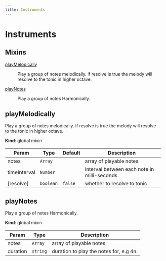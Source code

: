```yaml
---
title: Instruments
---
```


# Instruments

## Mixins

<dl>
<dt><a href="#playMelodically">playMelodically</a></dt>
<dd><p>Play a group of notes melodically.
If resolve is true the melody will resolve to the tonic in higher octave.</p>
</dd>
<dt><a href="#playNotes">playNotes</a></dt>
<dd><p>Play a group of notes Harmonically.</p>
</dd>
</dl>

<a name="playMelodically"></a>

## playMelodically
Play a group of notes melodically.
If resolve is true the melody will resolve to the tonic in higher octave.

**Kind**: global mixin  

| Param | Type | Default | Description |
| --- | --- | --- | --- |
| notes | <code>Array</code> |  | array of playable notes |
| timeInterval | <code>Number</code> |  | interval between each note in milli-seconds. |
| [resolve] | <code>boolean</code> | <code>false</code> | whether to resolve to tonic |

<a name="playNotes"></a>

## playNotes
Play a group of notes Harmonically.

**Kind**: global mixin  

| Param | Type | Description |
| --- | --- | --- |
| notes | <code>Array</code> | array of playable notes |
| duration | <code>string</code> | duration to play the notes for, e.g 4n. |

